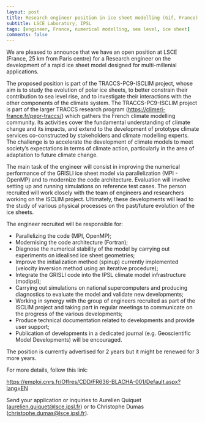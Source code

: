 ```yaml
---
layout: post
title: Research engineer position in ice sheet modelling (Gif, France)
subtitle: LSCE Laboratory, IPSL
tags: [engineer, France, numerical modelling, sea level, ice sheet]
comments: false
---
```

We are pleased to announce that we have an open position at LSCE (France,
25 km from Paris centre) for a Research engineer on the development of a
rapid ice sheet model designed for multi-millenial applications.

The proposed position is part of the TRACCS-PC9-ISCLIM project, whose
aim is to study the evolution of polar ice sheets, to better constrain
their contribution to sea level rise, and to investigate their
interactions with the other components of the climate system. The
TRACCS-PC9-ISCLIM project is part of the larger TRACCS research program
(https://climeri-france.fr/pepr-traccs/) which gathers the French
climate modelling community. Its activities cover the fundamental
understanding of climate change and its impacts, and extend to the
development of prototype climate services co-constructed by stakeholders
and climate modelling experts. The challenge is to accelerate the
development of climate models to meet society’s expectations in terms of
climate action, particularly in the area of adaptation to future climate
change.

The main task of the engineer will consist in improving the numerical
performance of the GRISLI ice sheet model via parallelization (MPI -
OpenMP) and to modernize the code architecture. Evaluation will involve
setting up and running simulations on reference test cases. The person
recruited will work closely with the team of engineers and researchers
working on the ISCLIM project. Ultimately, these developments will lead
to the study of various physical processes on the past/future evolution
of the ice sheets.

The engineer recruited will be responsible for:

- Parallelizing the code (MPI, OpenMP);
- Modernising the code architecture (Fortran);
- Diagnose the numerical stability of the model by carrying out experiments on idealised ice sheet geometries;
- Improve the initialization method (spinup) currently implemented (velocity inversion method using an iterative procedure);
- Integrate the GRISLI code into the IPSL climate model infrastructure (modipsl);
- Carrying out simulations on national supercomputers and producing diagnostics to evaluate the model and validate new developments;
- Working in synergy with the group of engineers recruited as part of the ISCLIM project and taking part in regular meetings to communicate on the progress of the various developments;
- Produce technical documentation related to developments and provide user support;
- Publication of developments in a dedicated journal (e.g. Geoscientific Model Developments) will be encouraged.

The position is currently advertised for 2 years but it might be renewed for 3 more years.

For more details, follow this link:

https://emploi.cnrs.fr/Offres/CDD/FR636-BLACHA-001/Default.aspx?lang=EN

Send your application or inquiries to Aurelien Quiquet (aurelien.quiquet@lsce.ipsl.fr)
or to Christophe Dumas (christophe.dumas@lsce.ipsl.fr).

